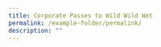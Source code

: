 ```yaml
---
title: Corporate Passes to Wild Wild Wet
permalink: /example-folder/permalink/
description: ""
---
```

